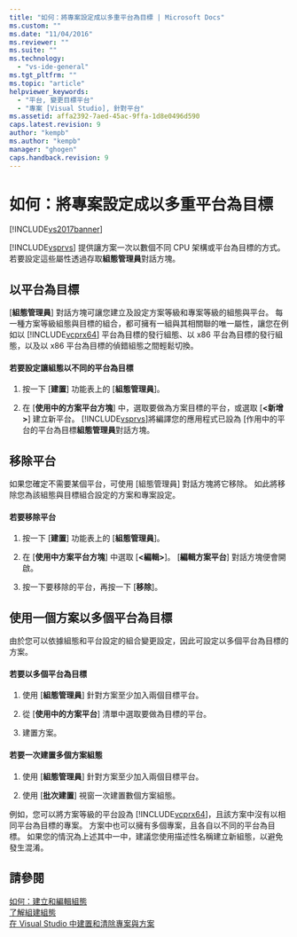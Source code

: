 ```yaml
---
title: "如何：將專案設定成以多重平台為目標 | Microsoft Docs"
ms.custom: ""
ms.date: "11/04/2016"
ms.reviewer: ""
ms.suite: ""
ms.technology: 
  - "vs-ide-general"
ms.tgt_pltfrm: ""
ms.topic: "article"
helpviewer_keywords: 
  - "平台, 變更目標平台"
  - "專案 [Visual Studio], 針對平台"
ms.assetid: affa2392-7aed-45ac-9ffa-1d8e0496d590
caps.latest.revision: 9
author: "kempb"
ms.author: "kempb"
manager: "ghogen"
caps.handback.revision: 9
---
```

# 如何：將專案設定成以多重平台為目標
[!INCLUDE[vs2017banner](../code-quality/includes/vs2017banner.md)]

[!INCLUDE[vsprvs](../code-quality/includes/vsprvs_md.md)] 提供讓方案一次以數個不同 CPU 架構或平台為目標的方式。  若要設定這些屬性透過存取**組態管理員**對話方塊。  
  
## 以平台為目標  
 \[**組態管理員**\] 對話方塊可讓您建立及設定方案等級和專案等級的組態與平台。  每一種方案等級組態與目標的組合，都可擁有一組與其相關聯的唯一屬性，讓您在例如以 [!INCLUDE[vcprx64](../extensibility/internals/includes/vcprx64_md.md)] 平台為目標的發行組態、以 x86 平台為目標的發行組態，以及以 x86 平台為目標的偵錯組態之間輕鬆切換。  
  
#### 若要設定讓組態以不同的平台為目標  
  
1.  按一下 \[**建置**\] 功能表上的 \[**組態管理員**\]。  
  
2.  在 \[**使用中的方案平台方塊**\] 中，選取要做為方案目標的平台，或選取 \[**\<新增\>**\] 建立新平台。  [!INCLUDE[vsprvs](../code-quality/includes/vsprvs_md.md)]將編譯您的應用程式已設為 \[作用中的平台的平台為目標**組態管理員**對話方塊。  
  
## 移除平台  
 如果您確定不需要某個平台，可使用 \[組態管理員\] 對話方塊將它移除。  如此將移除您為該組態與目標組合設定的方案和專案設定。  
  
#### 若要移除平台  
  
1.  按一下 \[**建置**\] 功能表上的 \[**組態管理員**\]。  
  
2.  在 \[**使用中方案平台方塊**\] 中選取 \[**\<編輯\>**\]。  \[**編輯方案平台**\] 對話方塊便會開啟。  
  
3.  按一下要移除的平台，再按一下 \[**移除**\]。  
  
## 使用一個方案以多個平台為目標  
 由於您可以依據組態和平台設定的組合變更設定，因此可設定以多個平台為目標的方案。  
  
#### 若要以多個平台為目標  
  
1.  使用 \[**組態管理員**\] 針對方案至少加入兩個目標平台。  
  
2.  從 \[**使用中的方案平台**\] 清單中選取要做為目標的平台。  
  
3.  建置方案。  
  
#### 若要一次建置多個方案組態  
  
1.  使用 \[**組態管理員**\] 針對方案至少加入兩個目標平台。  
  
2.  使用 \[**批次建置**\] 視窗一次建置數個方案組態。  
  
 例如，您可以將方案等級的平台設為 [!INCLUDE[vcprx64](../extensibility/internals/includes/vcprx64_md.md)]，且該方案中沒有以相同平台為目標的專案。  方案中也可以擁有多個專案，且各自以不同的平台為目標。  如果您的情況為上述其中一中，建議您使用描述性名稱建立新組態，以避免發生混淆。  
  
## 請參閱  
 [如何：建立和編輯組態](../ide/how-to-create-and-edit-configurations.md)   
 [了解組建組態](../ide/understanding-build-configurations.md)   
 [在 Visual Studio 中建置和清除專案與方案](../ide/building-and-cleaning-projects-and-solutions-in-visual-studio.md)
